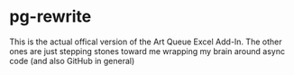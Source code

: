# pg-rewrite
This is the actual offical version of the Art Queue Excel Add-In. The other ones are just stepping stones toward me wrapping my brain around async code (and also GitHub in general)
